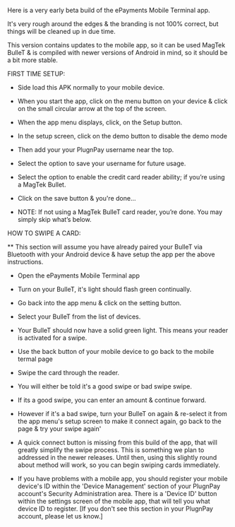 Here is a very early beta build of the ePayments Mobile Terminal app.

It's very rough around the edges & the branding is not 100% correct, but things will be cleaned up in due time.

This version contains updates to the mobile app, so it can be used MagTek BulleT & is compiled with newer versions of Android in mind, so it should be a bit more stable.


FIRST TIME SETUP:

- Side load this APK normally to your mobile device.

- When you start the app, click on the menu button on your device & click on the small circular arrow at the top of the screen.

- When the app menu displays, click, on the Setup  button.

- In the setup screen, click on the demo button to disable the demo mode

- Then add your your PlugnPay username near the top.

- Select the option to save your username for future usage.

- Select the option to enable the credit card reader ability; if you’re using a MagTek Bullet.

- Click on the save button & you're done...


* NOTE:  If not using a MagTek BulleT card reader, you’re done. You may simply skip what’s below.


HOW TO SWIPE A CARD:

** This section will assume you have already paired your BulleT via Bluetooth with your Android device & have setup the app per the above instructions.

- Open the ePayments Mobile Terminal app

- Turn on your BulleT, it's light should flash green continually.

- Go back into the app menu & click on the setting button.

- Select your BulleT from the list of devices.

- Your BulleT should now have a solid green light. This means your reader is activated for a swipe.

- Use the back button of your mobile device to go back to the mobile termal page

- Swipe the card through the reader.

- You will either be told it's a good swipe or bad swipe swipe.

- If its a good swipe, you can enter an amount & continue forward.

- However if it's a bad swipe, turn your BulleT on again & re-select it from the app menu's setup screen to make it connect again, go back to the page & try your swipe again'

* A quick connect button is missing from this build of the app, that will greatly simplify the swipe process. This is something we plan to addressed in the newer releases. Until then, using this slightly round about method will work, so you can begin swiping cards immediately.

* If you have problems with a mobile app, you should register your mobile device's ID within the 'Device Management' section of your PlugnPay account's Security Administration area.  There is a 'Device ID' button within the settings screen of the mobile app, that will tell you what device ID to register.  [If you don't see this section in your PlugnPay account, please let us know.]


